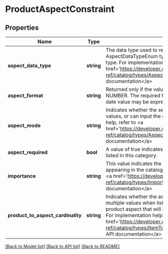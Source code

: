 # ProductAspectConstraint

## Properties
Name | Type | Description | Notes
------------ | ------------- | ------------- | -------------
**aspect_data_type** | **string** | The data type used to represent the aspect. See the AspectDataTypeEnum type for more information about each data type. For implementation help, refer to &lt;a href&#x3D;&#39;https://developer.ebay.com/devzone/rest/api-ref/catalog/types/AspectDataTypeEnum.html&#39;&gt;eBay API documentation&lt;/a&gt; | [optional] 
**aspect_format** | **string** | Returned only if the value of aspectDataType is STRING or NUMBER. The required format for date or number values (e.g. a date value may be expressed as MMYYYY or MMYY). | [optional] 
**aspect_mode** | **string** | Indicates whether the seller must select from a closed list of aspect values, or can input the aspect value manually. For implementation help, refer to &lt;a href&#x3D;&#39;https://developer.ebay.com/devzone/rest/api-ref/catalog/types/AspectModeEnum.html&#39;&gt;eBay API documentation&lt;/a&gt; | [optional] 
**aspect_required** | **bool** | A value of true indicates that the aspect is mandatory for products listed in this category. | [optional] 
**importance** | **string** | This value indicates the level of importance of the product identifier appearing in the catalog product. For implementation help, refer to &lt;a href&#x3D;&#39;https://developer.ebay.com/devzone/rest/api-ref/catalog/types/ImportanceEnum.html&#39;&gt;eBay API documentation&lt;/a&gt; | [optional] 
**product_to_aspect_cardinality** | **string** | Indicates whether the aspect requires only one value, or can accept multiple values when listing in this category. An example of a product aspect that will often have numerous values is Features. For implementation help, refer to &lt;a href&#x3D;&#39;https://developer.ebay.com/devzone/rest/api-ref/catalog/types/ItemToAspectCardinalityEnum.html&#39;&gt;eBay API documentation&lt;/a&gt; | [optional] 

[[Back to Model list]](../README.md#documentation-for-models) [[Back to API list]](../README.md#documentation-for-api-endpoints) [[Back to README]](../README.md)


